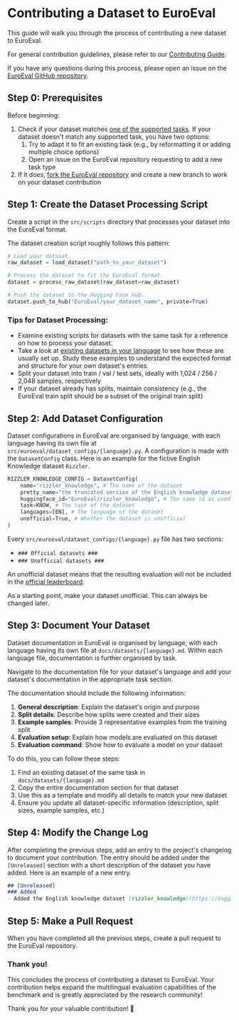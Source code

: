 # Contributing a Dataset to EuroEval

This guide will walk you through the process of contributing a new dataset to EuroEval.

For general contribution guidelines, please refer to our [Contributing Guide](CONTRIBUTING.md).

If you have any questions during this process, please open an issue on the [EuroEval GitHub repository](https://github.com/EuroEval/EuroEval/issues).


## Step 0: Prerequisites

Before beginning:
1. Check if your dataset matches [one of the supported tasks](https://euroeval.com/tasks/). If your dataset doesn't match any supported task, you have two options:
   1. Try to adapt it to fit an existing task (e.g., by reformatting it or adding multiple choice options)
   2. Open an issue on the EuroEval repository requesting to add a new task type
2. If it does, [fork the EuroEval repository](https://github.com/EuroEval/EuroEval/fork) and create a new branch to work on your dataset contribution


## Step 1: Create the Dataset Processing Script

Create a script in the `src/scripts` directory that processes your dataset into the EuroEval format.

The dataset creation script roughly follows this pattern:

```python
# Load your dataset.
raw_dataset = load_dataset("path_to_your_dataset")

# Process the dataset to fit the EuroEval format.
dataset = process_raw_dataset(raw_dataset=raw_dataset)

# Push the dataset to the Hugging Face Hub.
dataset.push_to_hub("EuroEval/your_dataset_name", private=True)
```

### Tips for Dataset Processing:
- Examine existing scripts for datasets with the same task for a reference on how to process your dataset.
- Take a look at [existing datasets in your language](https://euroeval.com/datasets/) to see how these are usually set up. Study these examples to understand the expected format and structure for your own dataset's entries.
- Split your dataset into train / val / test sets, ideally with 1,024 / 256 / 2,048 samples, respectively
- If your dataset already has splits, maintain consistency (e.g., the EuroEval train split should be a subset of the original train split)


## Step 2: Add Dataset Configuration

Dataset configurations in EuroEval are organised by language, with each language having its own file at `src/euroeval/dataset_configs/{language}.py`. A configuration is made with the `DatasetConfig` class. Here is an example for the fictive English Knowledge dataset `Rizzler`.

```python
RIZZLER_KNOWLEDGE_CONFIG = DatasetConfig(
    name="rizzler_knowledge", # The name of the dataset
    pretty_name="the truncated version of the English knowledge dataset Rizzler", # The pretty name of the dataset used in logs.
    huggingface_id="EuroEval/rizzler_knowledge", # The same id as used in the dataset creation script
    task=KNOW, # The task of the dataset
    languages=[EN], # The language of the dataset
    unofficial=True, # Whether the dataset is unofficial
)
```

Every `src/euroeval/dataset_configs/{language}.py` file has two sections:
- `### Official datasets ###`
- `### Unofficial datasets ###`

An unofficial dataset means that the resulting evaluation will not be included in the [official leaderboard](https://euroeval.com/leaderboards/).

As a starting point, make your dataset unofficial. This can always be changed later.


## Step 3: Document Your Dataset

Dataset documentation in EuroEval is organised by language, with each language having its own file at `docs/datasets/{language}.md`. Within each language file, documentation is further organised by task.

Navigate to the documentation file for your dataset's language and add your dataset's documentation in the appropriate task section.

The documentation should include the following information:

1. **General description**: Explain the dataset's origin and purpose
2. **Split details**: Describe how splits were created and their sizes
3. **Example samples**: Provide 3 representative examples from the training split
4. **Evaluation setup**: Explain how models are evaluated on this dataset
5. **Evaluation command**: Show how to evaluate a model on your dataset

To do this, you can follow these steps:
1. Find an existing dataset of the same task in `docs/datasets/{language}.md`
2. Copy the entire documentation section for that dataset
3. Use this as a template and modify all details to match your new dataset
4. Ensure you update all dataset-specific information (description, split sizes, example samples, etc.)


## Step 4: Modify the Change Log

After completing the previous steps, add an entry to the project's changelog to document your contribution. The entry should be added under the `[Unreleased]` section with a short description of the dataset you have added. Here is an example of a new entry.

```md
## [Unreleased]
### Added
- Added the English knowledge dataset [rizzler_knowledge](https://huggingface.co/datasets/Example-User/rizzler_knowledge). The split is given by 1,024 / 256 / 2,048 samples for train / val / test, respectively. It is marked as `unofficial` for now. This was contributed by [@your_name](https://github.com/your_name) ✨
```


## Step 5: Make a Pull Request

When you have completed all the previous steps, create a pull request to the EuroEval repository.


### Thank you!
This concludes the process of contributing a dataset to EuroEval. Your contribution helps expand the multilingual evaluation capabilities of the benchmark and is greatly appreciated by the research community!

Thank you for your valuable contribution! 🎉
